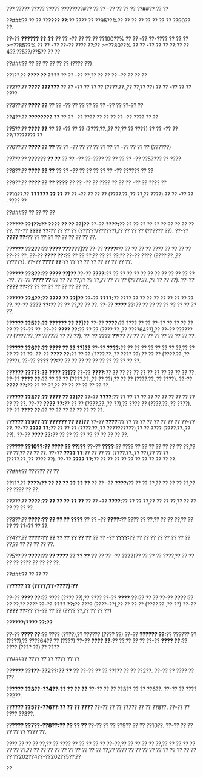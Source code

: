 ??? ????? ????? ????? ????????#?? ?? ?? -?? ?? ?? ??
??##?? ?? ??

??###?? ?? ??
??**???? ??:**?? ???? ?? ??95??%?? ?? ?? ?? ?? ?? ?? ?? ??90?? ??.

??-?? **?????? ??:??**
?? ?? -?? ?? ??:?? ??100??%
?? ?? -?? ??-???? ?? ??:?? >=??85??%
?? ?? -?? ??-?? ???? ??:?? >=??80??%
?? ?? -?? ?? ?? ??:?? ??4??.??5??/??5?? ?? ??

??###?? ?? ?? ?? ?? ?? ?? (???? ??)

??1??.?? **???? ?? ????**
??  ?? -?? ??,?? ??
??  ?? -?? ?? ?? ??

??2??.?? **???? ??????**
??  ?? -?? ?? ?? ?? (????.??.,?? ??,?? ??)
??  ?? -?? ?? ?? ????

??3??.?? **???? ??**
??  ?? -?? ?? ?? ??
??  ?? -?? ?? ??-?? ??

??4??.?? **???????? ??**
??  ?? -?? ???? ?? ??
??  ?? -?? ???? ?? ??

??5??.?? **???? ??**
??  ?? -?? ?? ?? (????.??.,?? ??,?? ?? ????)
??  ?? -?? ?? ??/???????? ??

??6??.?? **???? ?? ??**
??  ?? -?? ?? ?? ?? ??
??  ?? -?? ?? ?? ?? (??????)

??7??.?? **?????? ?? ??**
??  ?? -?? ??-???? ?? ??
??  ?? -?? ??5???? ?? ????

??8??.?? **???? ?? ??**
??  ?? -?? ?? ?? ??
??  ?? -?? ?????? ?? ??

??9??.?? **???? ?? ?? ????**
??  ?? -?? ?? ???? ??
??  ?? -?? ?? ???? ??

??10??.?? **?????? ?? ??**
??   ?? -?? ?? ?? ?? (????.??.,?? ??,?? ????)
??   ?? -?? ??-???? ??

??###?? ?? ?? ?? ??

??**???? ??1??:?? ???? ?? ?? ??]??**
??-?? **????:**?? ?? ?? ?? ?? ?? ??'?? ?? ?? ?? ??.
??-?? **???? ??:**?? ?? ?? ?? (??????/??????),?? ?? ?? ?? (?????? ??).
??-?? **???? ??:**?? ?? ?? ?? ?? ?? ?? ?? ?? ??.

??**???? ??2??:?? ???? ??????]??**
??-?? **????:**?? ?? ?? ?? ?? ???? ?? ?? ?? ?? ??-?? ??.
??-?? **???? ??:**?? ?? ?? ??,?? ?? ?? ??,?? ??-?? ???? (????.??.,?? ??????).
??-?? **???? ??:**?? ?? ?? ?? ?? ?? ?? ?? ?? ??.

??**???? ??3??:?? ???? ??]??**
??-?? **????:**?? ?? ?? ?? ?? ?? ?? ?? ?? ?? ?? ?? ??-??.
??-?? **???? ??:**?? ?? ?? ??,?? ?? ??,?? ?? ?? ?? (????.??.,?? ?? ?? ??).
??-?? **???? ??:**?? ?? ?? ?? ?? ?? ?? ?? ??.

??**???? ??4??:?? ???? ?? ??]??**
??-?? **????:**?? ???? ?? ?? ?? ?? ?? ?? ?? ?? ?? ??.
??-?? **???? ??:**?? ?? ?? ??,?? ?? ??.
??-?? **???? ??:**?? ?? ?? ?? ?? ?? ?? ?? ?? ??.

??**???? ??5??:?? ?????? ?? ??]??**
??-?? **????:**?? ???? ?? ?? ??-?? ?? ?? ?? ?? ?? ?? ??-?? ??.
??-?? **???? ??:**?? ?? ?? (????.??.,?? ????64??),?? ??-?? ?????? ?? (????.??.,?? ?????? ?? ?? ??).
??-?? **???? ??:**?? ?? ?? ?? ?? ?? ?? ?? ?? ?? ??.

??**???? ??6??:?? ???? ?? ?? ??]??**
??-?? **????:**?? ?? ?? ?? ?? ?? ?? ?? ??,?? ?? ?? ?? ?? ??.
??-?? **???? ??:**?? ?? ?? (????.??.,?? ???? ??),?? ?? ?? (????.??.,?? ????).
??-?? **???? ??:**?? ?? ?? ?? ?? ?? ?? ?? ?? ?? ?? ??.

??**???? ??7??:?? ???? ??]??**
??-?? **????:**?? ?? ?? ?? ?? ?? ?? ?? ?? ?? ?? ?? ??.
??-?? **???? ??:**?? ?? ?? ?? (????.??.,?? ?? ??),?? ?? ?? (????.??.,?? ????).
??-?? **???? ??:**?? ?? ?? ??,?? ?? ?? ?? ?? ?? ?? ??.

??**???? ??8??:?? ???? ?? ??]??**
??-?? **????:**?? ?? ?? ?? ?? ?? ?? ?? ?? ?? ?? ?? ?? ?? ??.
??-?? **???? ??:**?? ?? ?? (????.??.,?? ??),?? ???? ?? (????.??.,?? ????).
??-?? **???? ??:**?? ?? ?? ?? ?? ?? ?? ?? ??.

??**???? ??9??:?? ?????? ?? ??]??**
??-?? **????:**?? ?? ?? ?? ?? ?? ?? ?? ?? ??-?? ??.
??-?? **???? ??:**?? ?? ?? ?? (????.??.,?? ??????????),?? ?? ???? (????.??.,?? ??).
??-?? **???? ??:**?? ?? ?? ?? ?? ?? ?? ?? ?? ?? ??.

??**???? ??10??:?? ???? ?? ??]??**
??-?? **????:**?? ???? ?? ?? ?? ?? ?? ?? ?? ??,?? ?? ??,?? ?? ?? ??.
??-?? **???? ??:**?? ?? ?? ?? (????.??.,?? ??),?? ?? ?? (????.??.,?? ???? ??).
??-?? **???? ??:**?? ?? ?? ?? ?? ?? ?? ?? ?? ?? ?? ??.

??###?? ?????? ?? ??

??1??.?? **????:?? ?? ?? ?? ?? ?? ??**
??  ?? -?? **????:**?? ?? ?? ??,?? ?? ?? ?? ??,?? ?? ???? ?? ??.

??2??.?? **????:?? ?? ?? ?? ?? ??**
??  ?? -?? **????:**?? ?? ?? ??,?? ?? ?? ??,?? ?? ?? ?? ?? ?? ??.

??3??.?? **????:?? ?? ?? ?? ????**
??  ?? -?? **????:**?? ???? ?? ??,?? ?? ?? ??,?? ?? ?? ?? ??-?? ?? ??.

??4??.?? **????:?? ?? ?? ?? ?? ?? ??**
??  ?? -?? **????:**?? ?? ?? ?? ?? ?? ?? ?? ?? ??,?? ?? ?? ?? ?? ??.

??5??.?? **????:?? ?? ???? ?? ?? ?? ??**
??  ?? -?? **????:**?? ?? ?? ?? ????,?? ?? ?? ?? ?? ???? ?? ?? ?? ??.

??###?? ?? ?? ??

??**???? ?? (????/??-????):??**

??-?? **???? ??:**?? ???? (???? ??),?? ????
??-?? **???? ??:**?? ?? ??
??-?? **????:**?? ?? ??,?? ????
??-?? **???? ??:**?? ???? (????-??),?? ?? ?? ?? (????.??.,?? ??)
??-?? **???? ??:**?? ??-?? ?? ?? (???? ??,?? ?? ?? ??)

??**????/???? ??:??**

??-?? **???? ??:**?? ???? (????),?? ?????? (???? ??)
??-?? **?????? ??:**?? ?????? ?? (????),?? ????64?? ?? (????)
??-?? **???? ??:**?? ??,?? ?? ??
??-?? **???? ??:**?? ???? (???? ??),?? ????

??###?? ???? ?? ?? ???? ?? ??

??**???? ??1??-??2??:?? ?? ??**
??-?? ?? ?? ??1?? ?? ?? ??2??.
??-?? ?? ???? ??1??.

??**???? ??3??-??4??:?? ?? ?? ??**
??-?? ?? ?? ??3?? ?? ?? ??6??.
??-?? ?? ???? ??2??.

??**???? ??5??-??6??:?? ?? ?? ????**
??-?? ?? ?? ??7?? ?? ?? ??8??.
??-?? ?? ???? ??3??.

??**???? ??7??-??8??:?? ?? ?? ??**
??-?? ?? ?? ??9?? ?? ?? ??10??.
??-?? ?? ?? ?? ?? ?? ???? ??.

???? ?? ?? ?? ??,?? ?? ???? ?? ?? ?? ?? ?? ??-??,?? ?? ?? ?? ?? ??,?? ?? ?? ?? ?? ?? ?? ??.?? ?? ?? ?? ?? ?? ?? ?? ?? ?? ?? ??,?? ???? ?? ?? ?? ?? ?? ?? ?? ?? ?? ?? ?? ??202??4??-??202??5??.??

??